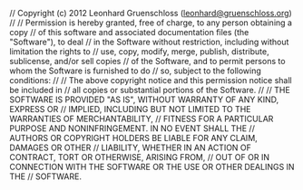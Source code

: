 // Copyright (c) 2012 Leonhard Gruenschloss (leonhard@gruenschloss.org)
//
// Permission is hereby granted, free of charge, to any person obtaining a copy
// of this software and associated documentation files (the "Software"), to deal
// in the Software without restriction, including without limitation the rights to
// use, copy, modify, merge, publish, distribute, sublicense, and/or sell copies
// of the Software, and to permit persons to whom the Software is furnished to do
// so, subject to the following conditions:
//
// The above copyright notice and this permission notice shall be included in
// all copies or substantial portions of the Software.
//
// THE SOFTWARE IS PROVIDED "AS IS", WITHOUT WARRANTY OF ANY KIND, EXPRESS OR
// IMPLIED, INCLUDING BUT NOT LIMITED TO THE WARRANTIES OF MERCHANTABILITY,
// FITNESS FOR A PARTICULAR PURPOSE AND NONINFRINGEMENT. IN NO EVENT SHALL THE
// AUTHORS OR COPYRIGHT HOLDERS BE LIABLE FOR ANY CLAIM, DAMAGES OR OTHER
// LIABILITY, WHETHER IN AN ACTION OF CONTRACT, TORT OR OTHERWISE, ARISING FROM,
// OUT OF OR IN CONNECTION WITH THE SOFTWARE OR THE USE OR OTHER DEALINGS IN THE
// SOFTWARE.
